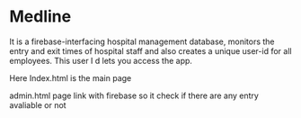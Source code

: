 # Medline
It is a firebase-interfacing hospital management database, monitors the entry and exit times of hospital staff  and also creates a unique user-id for all employees. This user I d lets you access the app.




Here Index.html is the main page

admin.html page link with firebase so it check if there are any entry avaliable or not 
